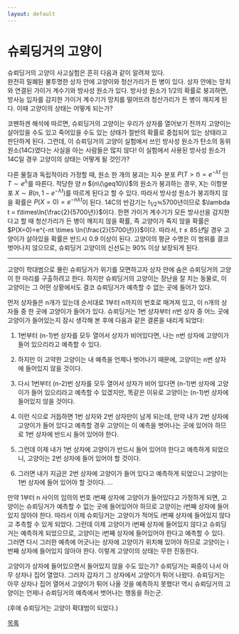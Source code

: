 ```yaml
---
layout: default
---
```

# 슈뢰딩거의 고양이

슈뢰딩거의 고양이 사고실험은 흔히 다음과 같이 알려져 있다.  
완전히 밀폐된 불투명한 상자 안에 고양이와 청산가리가 든 병이 있다. 상자 안에는 망치와 연결된 가이거 계수기와 방사성 원소가 있다. 방사성 원소가 1/2의 확률로 붕괴하면, 방사능 입자를 감지한 가이거 계수기가 망치를 떨어뜨려 청산가리가 든 병이 깨지게 된다. 이때 고양이의 상태는 어떻게 되는가?  

코펜하겐 해석에 따르면, 슈뢰딩거의 고양이는 우리가 상자를 열어보기 전까지 고양이는 살아있을 수도 있고 죽어있을 수도 있는 상태가 절반의 확률로 중첩되어 있는 상태라고 판단하게 된다. 그런데, 이 슈뢰딩거의 고양이 실험에서 쓰인 방사성 원소가 탄소의 동위원소(14C)였다는 사실을 아는 사람들은 많지 않다! 이 실험에서 사용된 방사성 원소가 14C일 경우 고양이의 상태는 어떻게 될 것인가?  

다른 물질과 독립적이라 가정할 때, 원소 한 개의 붕괴는 지수 분포 $P(T>t)=e^{-\lambda t}$ 인 $T\sim e^{\lambda}$를 따른다. 적당한 양 $n$ $(n\(\geq10)\)$의 원소가 붕괴하는 경우, X는 이항분포 $X \sim B(n, 1-e^{-\lambda t})$를 따르게 된다고 할 수 있다. 따라서 방사성 원소가 붕괴하지 않을 확률은 $P(X=0)=e^{-n\lambda t}$이 된다. 14C의 반감기는 $t_{1/2}$≒5700년이므로 $\lambda t = t\times\ln{\frac{2}{5700년}}$이다. 한편 가이거 계수기가 모든 방사선을 감지한다고 할 때 청산가리가 든 병이 깨지지 않을 확률, 즉 고양이가 죽지 않을 확률은 $P(X=0)=e^{-nt \times \ln{\frac{2}{5700년}}}$이다. 따라서, $t\leq85년$일 경우 고양이가 살아있을 확률은 반드시 0.9 이상이 된다. 고양이의 평균 수명은 이 범위를 결코 벗어나지 않으므로, 슈뢰딩거 고양이의 신선도는 90% 이상 보장되게 된다.

-----

고양이 학대범으로 몰린 슈뢰딩거가 위기를 모면하고자 상자 안에 숨은 슈뢰딩거의 고양이 한 마리를 구출하려고 한다. 하지만 슈뢰딩거의 고양이는 장난을 잘 치는 동물로, 이 고양이는 그 어떤 상황에서도 결코 슈뢰딩거가 예측할 수 없는 곳에 들어가 있다. 

먼저 상자들은 n개가 있는데 순서대로 1부터 n까지의 번호로 매겨져 있고, 이 n개의 상자들 중 한 곳에 고양이가 들어가 있다. 슈뢰딩거는 1번 상자부터 n번 상자 중 어느 곳에 고양이가 들어있는지 잠시 생각해 본 후에 다음과 같은 결론을 내리게 되었다: 

1. 1번부터 (n-1)번 상자를 모두 열어서 상자가 비어있다면, 나는 n번 상자에 고양이가 들어 있으리라고 예측할 수 있다. 

2. 하지만 이 고약한 고양이는 내 예측을 언제나 벗어나기 때문에, 고양이는 n번 상자에 들어있지 않을 것이다. 

3. 다시 1번부터 (n-2)번 상자를 모두 열어서 상자가 비어 있다면 (n-1)번 상자에 고양이가 들어 있으리라고 예측할 수 있겠지만, 똑같은 이유로 고양이는 (n-1)번 상자에 들어있지 않을 것이다. 

4. 이런 식으로 거듭하면 1번 상자와 2번 상자만이 남게 되는데, 만약 내가 2번 상자에 고양이가 들어 있다고 예측할 경우 고양이는 이 예측을 벗어나는 곳에 있어야 하므로 1번 상자에 반드시 들어 있어야 한다. 

5. 그런데 이제 내가 1번 상자에 고양이가 반드시 들어 있어야 한다고 예측하게 되었으니, 고양이는 2번 상자에 들어 있어야 할 것이다.

6. 그러면 내가 지금은 2번 상자에 고양이가 들어 있다고 예측하게 되었으니 고양이는 1번 상자에 들어 있어야 할 것이다. ...


만약 1부터 n 사이의 임의의 번호 i번째 상자에 고양이가 들어있다고 가정하게 되면, 고양이는 슈뢰딩거가 예측할 수 없는 곳에 들어있어야 하므로 고양이는 i번째 상자에 들어있지 않아야 한다. 따라서 이제 슈뢰딩거는 고양이가 적어도 i번째 상자에 들어있지 않다고 추측할 수 있게 되었다. 그런데 이제 고양이가 i번째 상자에 들어있지 않다고 슈뢰딩거는 예측하게 되었으므로, 고양이는 i번째 상자에 들어있어야 한다고 예측할 수 있다. 그러면 다시 그러한 예측에 어긋나는 상자에 고양이가 위치해 있어야 하므로 고양이는 i번째 상자에 들어있지 않아야 한다. 이렇게 고양이의 상태는 무한 진동한다.

고양이가 상자에 들어있으면서 들어있지 않을 수도 있는가? 슈뢰딩거는 짜증이 나서 아무 상자나 집어 열었다. 그러자 갑자기 그 상자에서 고양이가 튀어 나왔다. 슈뢰딩거는 아무 상자나 집어 열어서 고양이가 튀어 나올 것을 예측하지 못했다! 역시 슈뢰딩거의 고양이는 언제나 슈뢰딩거의 예측에서 벗어나는 행동을 하는군. 

(후에 슈뢰딩거는 고양이 확대범이 되었다.)

<div class="pagination">
  <a href="{{ '/List/SM/sm.html' | relative_url }}" class="prev-button">목록</a>
</div>